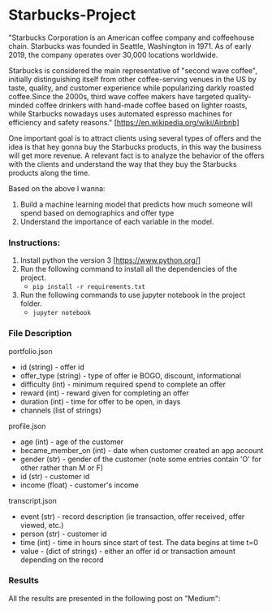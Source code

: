 # Starbucks-Project

"Starbucks Corporation is an American coffee company and coffeehouse chain. Starbucks was founded in Seattle, Washington in 1971. As of early 2019, the company operates over 30,000 locations worldwide.

Starbucks is considered the main representative of "second wave coffee", initially distinguishing itself from other coffee-serving venues in the US by taste, quality, and customer experience while popularizing darkly roasted coffee.Since the 2000s, third wave coffee makers have targeted quality-minded coffee drinkers with hand-made coffee based on lighter roasts, while Starbucks nowadays uses automated espresso machines for efficiency and safety reasons." [https://en.wikipedia.org/wiki/Airbnb]

One important goal is to attract clients using several types of offers and the idea is that hey gonna buy the Starbucks products, in this way the business will get more revenue. A relevant fact is to analyze the behavior of the offers with the clients and understand the way that they buy the Starbucks products along the time.

Based on the above I wanna:
1. Build a machine learning model that predicts how much someone will spend based on demographics and offer type
2. Understand the importance of each variable in the model.

### Instructions:
1. Install python the version 3 [https://www.python.org/]
2. Run the following command to install all the dependencies of the project.
    - `pip install -r requirements.txt`
3. Run the following commands to use jupyter notebook in the project folder.
	- `jupyter notebook`


### File Description
portfolio.json
* id (string) - offer id
* offer_type (string) - type of offer ie BOGO, discount, informational
* difficulty (int) - minimum required spend to complete an offer
* reward (int) - reward given for completing an offer
* duration (int) - time for offer to be open, in days
* channels (list of strings)

profile.json
* age (int) - age of the customer
* became_member_on (int) - date when customer created an app account
* gender (str) - gender of the customer (note some entries contain 'O' for other rather than M or F)
* id (str) - customer id
* income (float) - customer's income

transcript.json
* event (str) - record description (ie transaction, offer received, offer viewed, etc.)
* person (str) - customer id
* time (int) - time in hours since start of test. The data begins at time t=0
* value - (dict of strings) - either an offer id or transaction amount depending on the record

### Results
All the results are presented in the following post on "Medium": 